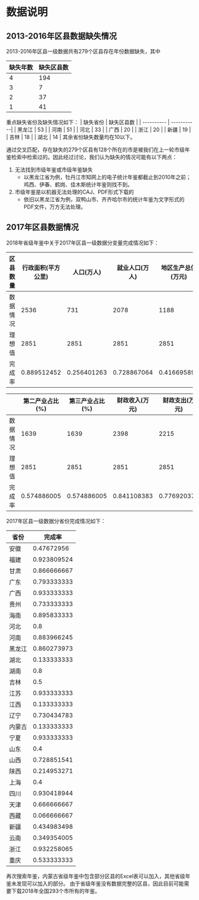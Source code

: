 # 数据说明 #

## 2013-2016年区县数据缺失情况 ##

2013-2016年区县一级数据共有279个区县存在年份数据缺失，其中

| 缺失年数 | 缺失区县数 |
| ---------- | -----------|
| 4 | 194 |
| 3 | 7 |
| 2 | 37 |
| 1 | 41 |

重点缺失省份及缺失情况如下：
| 缺失省份 | 缺失区县数 |
| ---------- | -----------|
| 黑龙江 | 53 |
| 河南 | 51 |
| 河北 | 33 |
| 广西 | 20 |
| 浙江 | 20 |
| 新疆 | 19 |
| 吉林 | 18 |
| 湖北 | 14 |
其余省份缺失数量均在10以下。

通过交叉匹配，存在缺失的279个区县有128个所在的市是被我们在上一轮市级年鉴检索中检索过的。因此经过讨论，我们认为缺失的情况可能有以下两点：
1. 无法找到市级年鉴或市级年鉴缺失
	* 以黑龙江省为例，牡丹江市知网上的电子统计年鉴都截止到2010年之前；鸡西、伊春、鹤岗、佳木斯统计年鉴则找不到。
2. 市级年鉴是以机器无法处理的CAJ、PDF形式下载的
	* 依旧以黑龙江省为例，双鸭山市、齐齐哈尔市的统计年鉴为文字形式的PDF文件，万方无法处理。


## 2017年区县数据情况 ##

2018年省级年鉴中关于2017年区县一级数据分变量完成情况如下：

| 区县数量 | 行政面积(平方公里) | 人口(万人) | 就业人口(万人) | 地区生产总值(万元) | 地区生产总值_第一产业(万元) | 地区生产总值_第二产业(万元) | 地区生产总值_第三产业(万元) | 第一产业占比(%)
| ---------- | -----------| ---------- | -----------| ---------- | -----------| ---------- | -----------| -----------|
|数据情况	|2536|	731|	2078|	1188|	1774|	1552|	1587|	1587|	1639|
|理想值	|2851|	2851|	2851|	2851|	2851|	2851|	2851|	2851|	2851|
|完成率	|0.889512452|	0.256401263|	0.728867064|	0.416695896|	0.622237811|	0.544370396|	0.556646791|	0.556646791|	0.574886005|

| | 第二产业占比(%) | 第三产业占比(%) | 财政收入(万元) | 财政支出(万元) | 固定资产投资(万元) | 工业总产值(万元) | 在校学生数(人) | 医疗床位数(张) |
| ---------- | -----------| ---------- | -----------| ---------- | -----------| ---------- | -----------|-----------|
|数据情况		|1639|	1639|	2398|	2215|	1479|	989|	1249|	683|
|理想值		|2851|	2851|	2851|	2851|	2851|	2851|	2851|	2851|
|完成率		|0.574886005|	0.574886005|	0.841108383|	0.776920379|	0.518765345|	0.346895826|	0.438091898|	0.239565065|

2017年区县一级数据分省份完成情况如下：

| 省份 |	完成率 |
| ---------- | -----------|
|安徽	|0.47672956|
|福建	|0.923809524|
|甘肃	|0.866666667|
|广东	|0.793333333|
|广西	|0.933333333|
|贵州	|0.733333333|
|海南	|0.895833333|
|河北	|0.8|
|河南	|0.883966245|
|黑龙江	|0.860273973|
|湖北	|0.133333333|
|湖南	|0.8|
|吉林	|0.5|
|江苏	|0.933333333|
|江西	|0.133333333|
|辽宁	|0.730434783|
|内蒙古|	0.133333333|
|宁夏	|0.933333333|
|山东	|0.4|
|山西	|0.728851541|
|陕西	|0.214953271|
|上海	|0.4|
|四川	|0.930418944|
|天津	|0.666666667|
|西藏	|0.066666667|
|新疆	|0.434983498|
|云南	|0.349354005|
|浙江	|0.932258065|
|重庆	|0.533333333|

再次搜索年鉴，内蒙古省级年鉴中包含部分区县的Excel表可以加入，其他省级年鉴未发现可以加入的部分。
由于省级年鉴没有数据完整的区县，因此目前可能需要下载2018年全国293个市所有的年鉴。
